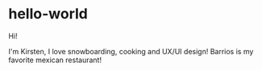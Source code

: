 # hello-world

Hi!

I'm Kirsten, I love snowboarding, cooking and UX/UI design!
Barrios is my favorite mexican restaurant!

